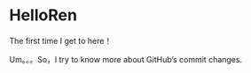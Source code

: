 # HelloRen
The first time I get to here！


Um。。。So，I try to know more about GitHub’s commit changes.
